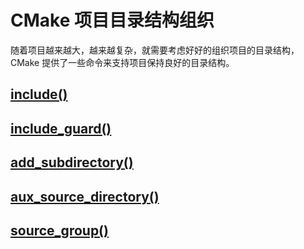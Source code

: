 # CMake 项目目录结构组织

随着项目越来越大，越来越复杂，就需要考虑好好的组织项目的目录结构，CMake 提供了一些命令来支持项目保持良好的目录结构。

## [include()](https://cmake.org/cmake/help/latest/command/include.html)

## [include_guard()](https://cmake.org/cmake/help/latest/command/include_guard.html)

## [add_subdirectory()](https://cmake.org/cmake/help/latest/command/add_subdirectory.html)

## [aux_source_directory()](https://cmake.org/cmake/help/latest/command/aux_source_directory.html)

## [source_group()](https://cmake.org/cmake/help/latest/command/source_group.html)